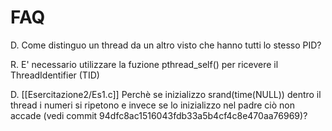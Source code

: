 FAQ
===

D. Come distinguo un thread da un altro visto che hanno tutti lo stesso PID?

R. E' necessario utilizzare la fuzione pthread_self() per ricevere il ThreadIdentifier (TID)

D. [[Esercitazione2/Es1.c]] Perchè se inizializzo srand(time(NULL)) dentro il
thread i numeri si ripetono e invece se lo inizializzo nel padre ciò non accade
(vedi commit 94dfc8ac1516043fdb33a5b4cf4c8e470aa76969)?
